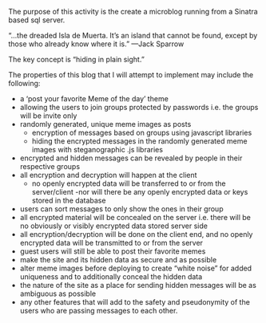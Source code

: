The purpose of this activity is the create a microblog running from a Sinatra based sql server.

“…the dreaded Isla de Muerta. It’s an island that cannot be found, except by those who already know where it is.” —Jack Sparrow 


The key concept is “hiding in plain sight.”

The properties of this blog that I will attempt to implement may include the following:

- a ‘post your favorite Meme of the day’ theme
- allowing the users to join groups protected by passwords i.e. the groups will be invite only
- randomly generated, unique meme images as posts
	- encryption of messages based on groups using javascript libraries
	- hiding the encrypted messages in the randomly generated meme images with steganographic .js libraries
- encrypted and hidden messages can be revealed by people in their respective groups
- all encryption and decryption will happen at the client
	- no openly encrypted data will be transferred to or from the server/client
	-nor will there be any openly encrypted data or keys stored in the database
- users can sort messages to only show the ones in their group
- all encrypted material will be concealed on the server i.e. there will be no obviously or visibly encrypted data stored server side
- all encryption/decryption will be done on the client end, and no openly encrypted data will be transmitted to or from the server
- guest users will still be able to post their favorite memes
- make the site and its hidden data as secure and as possible
- alter meme images before deploying to create “white noise” for added uniqueness and to additionally conceal the hidden data
- the nature of the site as a place for sending hidden messages will be as ambiguous as possible
- any other features that will add to the safety and pseudonymity of the users who are passing messages to each other.